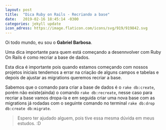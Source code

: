 ```yaml
---
layout: post
title:  "Dica Ruby on Rails - Recriando a base"
date:   2019-02-16 18:45:14 -0300
categories: jekyll update
icon_adress: https://image.flaticon.com/icons/svg/919/919842.svg
---
```

Oi todo mundo, eu sou o **Gabriel Barbosa**.

Uma dica importante para quem está começando a desennvolver com Ruby On Rails é como recriar a base de dados.

Esta dica é importante pois quando estamos começando com nossos projetos iniciais tendemos a errar na criação de alguns campos e tabelas e depois de ajustar as migrations queremos recriar a base.

Sabemos que o comando para criar a base de dados é o `rake db:create`, porém não existe(ainda) o comando `rake db:recreate`, nesse caso para recriar a base vamos dropa-la e em seguida criar uma nova base com as migrations já rodadas com o seguinte comando no terminal `rake db:drop db:create db:migrate`.

> Espero ter ajudado alguem, pois tive essa mesma dúvida em meus estudos. :D

